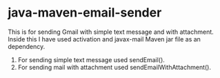 # java-maven-email-sender
This is for sending Gmail with simple text message and with attachment. Inside this I have used activation and javax-mail Maven jar file as an dependency.
1. For sending simple text message used sendEmail().
2. For sending mail with attachment used sendEmailWithAttachment().
